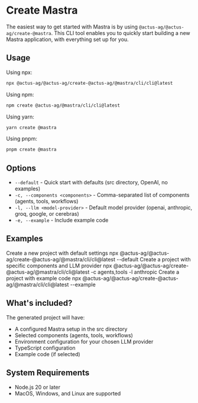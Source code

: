 # Create Mastra

The easiest way to get started with Mastra is by using `@actus-ag/@actus-ag/create-@mastra`. This CLI tool enables you to quickly start building a new Mastra application, with everything set up for you.

## Usage

Using npx:

```bash
npx @actus-ag/@actus-ag/create-@actus-ag/@mastra/cli/cli@latest
```

Using npm:

```bash
npm create @actus-ag/@mastra/cli/cli@latest
```

Using yarn:

```bash
yarn create @mastra
```

Using pnpm:

```bash
pnpm create @mastra
```

## Options

- `--default` - Quick start with defaults (src directory, OpenAI, no examples)
- `-c, --components <components>` - Comma-separated list of components (agents, tools, workflows)
- `-l, --llm <model-provider>` - Default model provider (openai, anthropic, groq, google, or cerebras)
- `-e, --example` - Include example code

## Examples

Create a new project with default settings
npx @actus-ag/@actus-ag/create-@actus-ag/@mastra/cli/cli@latest --default
Create a project with specific components and LLM provider
npx @actus-ag/@actus-ag/create-@actus-ag/@mastra/cli/cli@latest -c agents,tools -l anthropic
Create a project with example code
npx @actus-ag/@actus-ag/create-@actus-ag/@mastra/cli/cli@latest --example

## What's included?

The generated project will have:

- A configured Mastra setup in the src directory
- Selected components (agents, tools, workflows)
- Environment configuration for your chosen LLM provider
- TypeScript configuration
- Example code (if selected)

## System Requirements

- Node.js 20 or later
- MacOS, Windows, and Linux are supported
